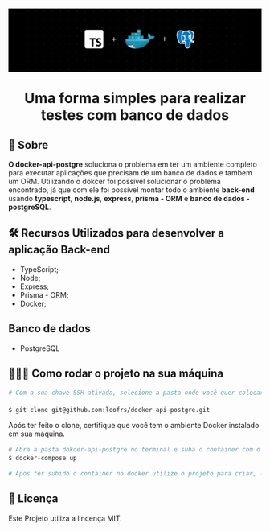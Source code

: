 <h1 align='center'>
    <img src='./public/banner.png'>
    <p>Uma forma simples para realizar testes com banco de dados</p>
</h1>

## 📕 Sobre

**O docker-api-postgre** soluciona o problema em ter um ambiente completo para executar aplicações que precisam de um banco de dados e tambem um ORM. Utilizando o dokcer foi possível solucionar o problema encontrado, já que com ele foi possível montar todo o ambiente **back-end** usando **typescript**, **node.js**, **express**, **prisma - ORM** e **banco de dados - postgreSQL**.

## 🛠️ Recursos Utilizados para desenvolver a aplicação Back-end

- TypeScript;
- Node;
- Express;
- Prisma - ORM;
- Docker;

## Banco de dados

- PostgreSQL

## 👨🏾‍💻 Como rodar o projeto na sua máquina

```bash
# Com a sua chave SSH ativada, selecione a pasta onde você quer colocar esse projeto, abra o terminal nela e depois copie e cole o seguinte comando no seu terminal:

$ git clone git@github.com:leofrs/docker-api-postgre.git
```

Após ter feito o clone, certifique que você tem o ambiente Docker instalado em sua máquina.

```bash
# Abra a pasta dokcer-api-postgre no terminal e suba o container com o comando:
$ docker-compose up
```

```bash
# Após ter subido o container no docker utilize o projeto para criar, listar ou implementar as funções que voçe queira com banco de dados
```

## 🧾 Licença

Este Projeto utiliza a lincença MIT.
